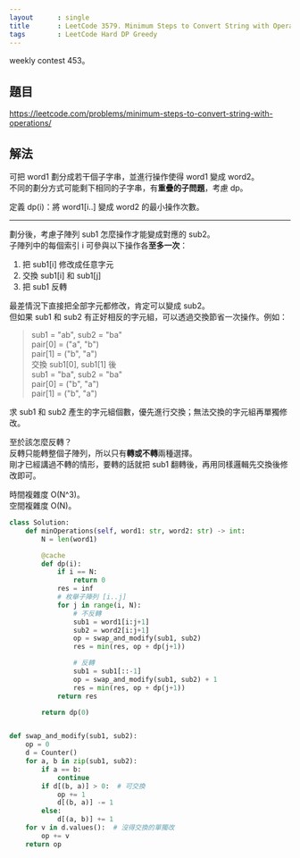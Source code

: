 ```yaml
---
layout      : single
title       : LeetCode 3579. Minimum Steps to Convert String with Operations
tags        : LeetCode Hard DP Greedy
---
```

weekly contest 453。  

## 題目

<https://leetcode.com/problems/minimum-steps-to-convert-string-with-operations/>

## 解法

可把 word1 劃分成若干個子字串，並進行操作使得 word1 變成 word2。  
不同的劃分方式可能剩下相同的子字串，有**重疊的子問題**，考慮 dp。  

定義 dp(i)：將 word1[i..] 變成 word2 的最小操作次數。  

---

劃分後，考慮子陣列 sub1 怎麼操作才能變成對應的 sub2。  
子陣列中的每個索引 i 可參與以下操作各**至多一次**：  

1. 把 sub1[i] 修改成任意字元  
2. 交換 sub1[i] 和 sub1[j]  
3. 把 sub1 反轉  

最差情況下直接把全部字元都修改，肯定可以變成 sub2。  
但如果 sub1 和 sub2 有正好相反的字元組，可以透過交換節省一次操作。例如：  
> sub1 = "ab", sub2 = "ba"  
> pair[0] = ("a", "b")  
> pair[1] = ("b", "a")  
> 交換 sub1[0], sub1[1] 後  
> sub1 = "ba", sub2 = "ba"  
> pair[0] = ("b", "a")  
> pair[1] = ("b", "a")  

求 sub1 和 sub2 產生的字元組個數，優先進行交換；無法交換的字元組再單獨修改。  

至於該怎麼反轉？  
反轉只能轉整個子陣列，所以只有**轉或不轉**兩種選擇。  
剛才已經講過不轉的情形，要轉的話就把 sub1 翻轉後，再用同樣邏輯先交換後修改即可。  

時間複雜度 O(N^3)。  
空間複雜度 O(N)。  

```python
class Solution:
    def minOperations(self, word1: str, word2: str) -> int:
        N = len(word1)

        @cache
        def dp(i):
            if i == N:
                return 0
            res = inf
            # 枚舉子陣列 [i..j]
            for j in range(i, N):
                # 不反轉
                sub1 = word1[i:j+1]
                sub2 = word2[i:j+1]
                op = swap_and_modify(sub1, sub2)
                res = min(res, op + dp(j+1))

                # 反轉
                sub1 = sub1[::-1]
                op = swap_and_modify(sub1, sub2) + 1
                res = min(res, op + dp(j+1))
            return res

        return dp(0)


def swap_and_modify(sub1, sub2):
    op = 0
    d = Counter()
    for a, b in zip(sub1, sub2):
        if a == b:
            continue
        if d[(b, a)] > 0:  # 可交換
            op += 1
            d[(b, a)] -= 1
        else:
            d[(a, b)] += 1
    for v in d.values():  # 沒得交換的單獨改
        op += v
    return op
```
